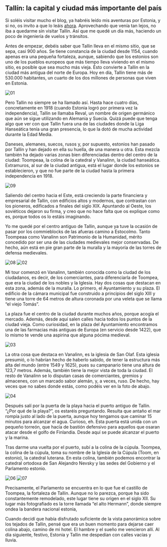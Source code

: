 ## Tallín: la capital y ciudad más importante del país
Si soléis visitar mucho el blog, ya habréis leído mis aventuras por Estonia, y si no, os invito a que lo leáis [ahora](https://archivo.yrjo.eu/evs-estonia-trabajo/). Aprovechando que venía tan lejos, no iba a quedarme sin visitar Tallin. Así que me quedé un día más, haciendo un poco de ingeniería de vuelos y tránsitos. 

Antes de empezar, debéis saber que Tallin lleva en el mismo sitio, que se sepa, casi 900 años. Se tiene constancia de la ciudad desde 1154, cuando apenas era una pequeña fortaleza, aunque, sabiendo que los estonios son uno de los pueblos europeos que más tiempo lleva viviendo en el mismo sitio, es posible que sea mucho más vieja. Ésto convierte a Tallin en la ciudad más antigua del norte de Europa. Hoy en día, Tallin tiene más de 530.000 habitantes, un cuarto de los dos millones de personas que viven en Estonia.

![01](https://raw.githubusercontent.com/eyrjo/archivo/49696e0f31acd9b95c369446301d6725653ce7c2/assets/img/tallin/01.jpg)

Pero Tallin no siempre se ha llamado así. Hasta hace cuatro días, concretamente en 1918 (cuando Estonia logró por primera vez la independencia), Tallin se llamaba Reval, un nombre de origen germánico que aún se sigue utilizando en Alemania y Suecia. Quizá puede que tenga algo que ver con que Tallin fuera una de las ciudades donde la Liga Hanseática tenía una gran presencia, lo que la dotó de mucha actividad durante la Edad Media. 

Daneses, alemanes, suecos, rusos y, por supuesto, estonios han pasado por Tallin y han dejado en ella su huella, de una manera u otra. Esta mezcla también ha dejado varias zonas bien diferenciadas dentro del centro de la ciudad: Toompeaa, la colina de la catedral y Vanalinn, la ciudad hanseática. Extramuros, al sur de la ciudad antigua, está el lugar donde los estonios se establecieron, y que no fue parte de la ciudad hasta la primera independencia en 1918. 

![09](https://raw.githubusercontent.com/eyrjo/archivo/49696e0f31acd9b95c369446301d6725653ce7c2/assets/img/tallin/09.jpg)

Saliendo del centro hacia el Este, está creciendo la parte financiera y empresarial de Tallin, con edificios altos y modernos, que contrastan con los pioneros, edificados a finales del siglo XIX. Apuntando al Oeste, los soviéticos dejaron su firma, y creo que no hace falta que os explique como es, porque todos os lo estáis imaginando. 

Yo me quedé por el centro antiguo de Tallin, aunque ya tuve la ocasión de pasar por los commieblocks de las afueras camino a Estocolmo. Tanto Toompeaa como Vanalinn son Patrimonio de la Humanidad, mérito concedido por ser una de las ciudades medievales mejor conservadas. De hecho, aún está en pie gran parte de la muralla y la mayoría de las torres de defensa medievales. 

![08](https://raw.githubusercontent.com/eyrjo/archivo/49696e0f31acd9b95c369446301d6725653ce7c2/assets/img/tallin/08.jpg)
![02](https://raw.githubusercontent.com/eyrjo/archivo/49696e0f31acd9b95c369446301d6725653ce7c2/assets/img/tallin/02.jpg)

Mi tour comenzó en Vanalinn, también conocida como la ciudad de los ciudadanos, es decir, de los comerciantes, para diferenciarla de Toompea, que era la ciudad de los nobles y la Iglesia. Hay dos cosas que destacan en esta zona, además de la muralla. Lo primero, el Ayuntamiento y su plaza. El edificio de la cámara municipal fue construido a principios del siglo XIII y tiene una torre de 64 metros de altura coronada por una veleta que se llama “el viejo Tomás”. 

La plaza fue el centro de la ciudad durante muchos años, porque acogía el mercado. Además, desde aquí salen calles hacia todos los puntos de la ciudad vieja. Como curiosidad, en la plaza del Ayuntamiento encontramos una de las farmacias más antiguas de Europa (en servicio desde 1422), que lo mismo te vende una aspirina que alguna pócima medieval.

![03](https://raw.githubusercontent.com/eyrjo/archivo/49696e0f31acd9b95c369446301d6725653ce7c2/assets/img/tallin/03.jpg)

La otra cosa que destaca en Vanalinn, es la iglesia de San Olaf. Esta iglesia presumió, o lo habrían hecho de haberlo sabido, de tener la estructura más alta del mundo (entre 1549 y 1625), pues su campanario tiene una altura de 123,7 metros. Además, también tiene la mejor vista de toda la ciudad. El resto de Vanalinn se lo disputan casas de comerciantes, gremios y almacenes, con un marcado sabor alemán, y, a veces, ruso. De hecho, hay veces que no sabes donde estás, como podéis ver en la foto de abajo.

![04](https://raw.githubusercontent.com/eyrjo/archivo/49696e0f31acd9b95c369446301d6725653ce7c2/assets/img/tallin/04.jpg)

Después salí por la puerta de la playa hacia el puerto antiguo de Tallin. “¿Por qué de la playa?”, os estaréis preguntando. Resulta que antaño el mar rompía justo al lado de la puerta, aunque hoy tengamos que caminar 15 minutos para alcanzar el agua. Curioso, eh. Esta puerta está unida con un pequeño torreón, que hacía de bastión defensivo para aquellos que osaran atacar desde el golfo de Finlandia. Desde aquí se puede alcanzar el puerto y la marina. 

Tras darme una vuelta por el puerto, subí a la colina de la cúpula. Toompea, la colina de la cúpula, toma su nombre de la Iglesia de la Cúpula (Toom, en estonio), la catedral luterana. En esta colina, también podemos encontrar la catedral ortodoxa de San Alejandro Nevsky y las sedes del Gobierno y el Parlamento estonio. 

![06](https://raw.githubusercontent.com/eyrjo/archivo/49696e0f31acd9b95c369446301d6725653ce7c2/assets/img/tallin/06.jpg)
![07](https://raw.githubusercontent.com/eyrjo/archivo/49696e0f31acd9b95c369446301d6725653ce7c2/assets/img/tallin/07.jpg)

Precisamente, el Parlamento se encuentra en lo que fue el castillo de Toompea, la fortaleza de Tallin. Aunque no lo parezca, porque ha sido constantemente remodelado, este lugar tiene su origen en el siglo XII. Su lugar más fotografiado es la torre llamada “el alto Hermann”, donde siempre ondea la bandera nacional estonia,

Cuando decidí que había disfrutado suficiente de la vista panorámica sobre los tejados de Tallin, pensé que era un buen momento para dejarse caer colina abajo, camino de mi hotel. El hambre y el sueño me vencieron allí. Al día siguiente, festivo, Estonia y Tallin me despedían con calles vacías y lluvia.
